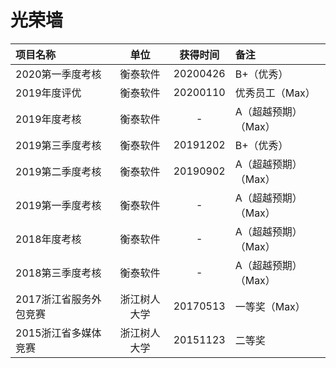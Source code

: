 # 光荣墙

| 项目名称               |     单位     | 获得时间 | 备注                 |
| :--------------------- | :----------: | :------: | :------------------- |
| 2020第一季度考核       |   衡泰软件   | 20200426 | B+（优秀）           |
| 2019年度评优           |   衡泰软件   | 20200110 | 优秀员工（Max）      |
| 2019年度考核           |   衡泰软件   |    -     | A（超越预期）（Max） |
| 2019第三季度考核       |   衡泰软件   | 20191202 | B+（优秀）           |
| 2019第二季度考核       |   衡泰软件   | 20190902 | A（超越预期）（Max） |
| 2019第一季度考核       |   衡泰软件   |    -     | A（超越预期）（Max） |
| 2018年度考核           |   衡泰软件   |    -     | A（超越预期）（Max） |
| 2018第三季度考核       |   衡泰软件   |    -     | A（超越预期）（Max） |
| 2017浙江省服务外包竞赛 | 浙江树人大学 | 20170513 | 一等奖（Max）        |
| 2015浙江省多媒体竞赛   | 浙江树人大学 | 20151123 | 二等奖               |
